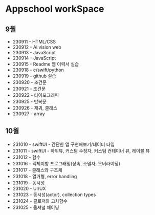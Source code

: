 # Appschool workSpace

## 9월 
* 230911 - HTML/CSS
* 230912 - Ai vision web
* 230913 - JavaScript
* 230914 - JavaScript
* 230915 - Readme 웹 이력서 실습
* 230918 - c/swift/python
* 230919 - github 실습
* 230920 - 조건문
* 230921 - 조건문
* 230922 - 타이포그래피
* 230925 - 반복문
* 230926 - 재귀, 클래스  
* 230927 - array

## 10월
* 231010 - swiftUI - 간단한 앱 구현해보기/데이터 타입
* 231011 - swiftUI - 하위뷰, 커스텀 수정자, 커스텀 컨테이너 뷰, 레이블 뷰
* 231012 - 함수
* 231016 - 객체지향 프로그래밍(상속, 소멸자, 오버라이딩)
* 231017 - 클래스와 구조체
* 231018 - 열거형, error handling
* 231019 - 동시성
* 231020 - UI/UX
* 231023 - 동시성(actor), collection types
* 231024 - 클로저와 고차함수
* 231025 - 옵셔널 체이닝
